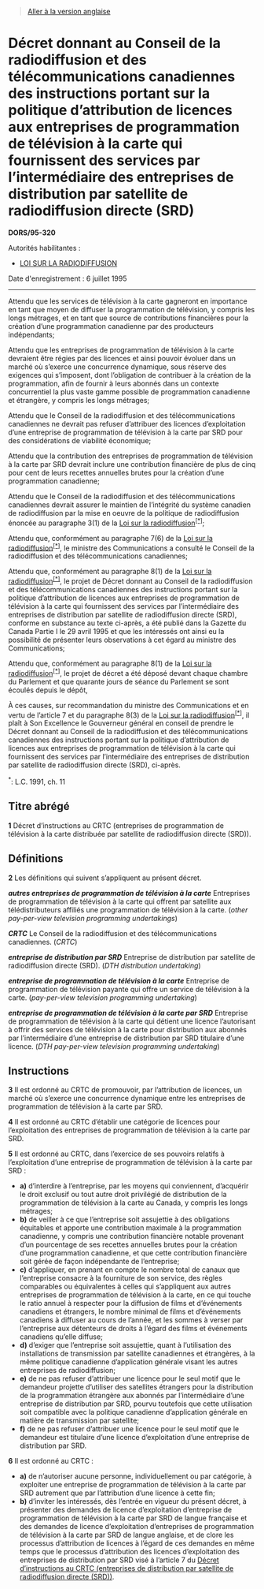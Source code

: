 > [Aller à la version anglaise](/en/Regulations/Statutory%20Orders%20and%20Regulations/95/320.md)

# Décret donnant au Conseil de la radiodiffusion et des télécommunications canadiennes des instructions portant sur la politique d’attribution de licences aux entreprises de programmation de télévision à la carte qui fournissent des services par l’intermédiaire des entreprises de distribution par satellite de radiodiffusion directe (SRD)

**DORS/95-320**

Autorités habilitantes : 
- [LOI SUR LA RADIODIFFUSION](/fr/Lois/Lois%20du%20Canada/1991/ch.%2011.md)

Date d'enregistrement : 6 juillet 1995

----------

Attendu que les services de télévision à la carte gagneront en importance en tant que moyen de diffuser la programmation de télévision, y compris les longs métrages, et en tant que source de contributions financières pour la création d’une programmation canadienne par des producteurs indépendants;

Attendu que les entreprises de programmation de télévision à la carte devraient être régies par des licences et ainsi pouvoir évoluer dans un marché où s’exerce une concurrence dynamique, sous réserve des exigences qui s’imposent, dont l’obligation de contribuer à la création de la programmation, afin de fournir à leurs abonnés dans un contexte concurrentiel la plus vaste gamme possible de programmation canadienne et étrangère, y compris les longs métrages;

Attendu que le Conseil de la radiodiffusion et des télécommunications canadiennes ne devrait pas refuser d’attribuer des licences d’exploitation d’une entreprise de programmation de télévision à la carte par SRD pour des considérations de viabilité économique;

Attendu que la contribution des entreprises de programmation de télévision à la carte par SRD devrait inclure une contribution financière de plus de cinq pour cent de leurs recettes annuelles brutes pour la création d’une programmation canadienne;

Attendu que le Conseil de la radiodiffusion et des télécommunications canadiennes devrait assurer le maintien de l’intégrité du système canadien de radiodiffusion par la mise en oeuvre de la politique de radiodiffusion énoncée au paragraphe 3(1) de la [Loi sur la radiodiffusion](/fr/Lois/Lois%20du%20Canada/1991/ch.%2011.md)<sup><a href='#footnote1star_f'>[*]</a></sup>;

Attendu que, conformément au paragraphe 7(6) de la [Loi sur la radiodiffusion](/fr/Lois/Lois%20du%20Canada/1991/ch.%2011.md)<sup><a href='#footnote1star_f'>[*]</a></sup>, le ministre des Communications a consulté le Conseil de la radiodiffusion et des télécommunications canadiennes;

Attendu que, conformément au paragraphe 8(1) de la [Loi sur la radiodiffusion](/fr/Lois/Lois%20du%20Canada/1991/ch.%2011.md)<sup><a href='#footnote1star_f'>[*]</a></sup>, le projet de Décret donnant au Conseil de la radiodiffusion et des télécommunications canadiennes des instructions portant sur la politique d’attribution de licences aux entreprises de programmation de télévision à la carte qui fournissent des services par l’intermédiaire des entreprises de distribution par satellite de radiodiffusion directe (SRD), conforme en substance au texte ci-après, a été publié dans la Gazette du Canada Partie I le 29 avril 1995 et que les intéressés ont ainsi eu la possibilité de présenter leurs observations à cet égard au ministre des Communications;

Attendu que, conformément au paragraphe 8(1) de la [Loi sur la radiodiffusion](/fr/Lois/Lois%20du%20Canada/1991/ch.%2011.md)<sup><a href='#footnote1star_f'>[*]</a></sup>, le projet de décret a été déposé devant chaque chambre du Parlement et que quarante jours de séance du Parlement se sont écoulés depuis le dépôt,

À ces causes, sur recommandation du ministre des Communications et en vertu de l’article 7 et du paragraphe 8(3) de la [Loi sur la radiodiffusion](/fr/Lois/Lois%20du%20Canada/1991/ch.%2011.md)<sup><a href='#footnote1star_f'>[*]</a></sup>, il plaît à Son Excellence le Gouverneur général en conseil de prendre le Décret donnant au Conseil de la radiodiffusion et des télécommunications canadiennes des instructions portant sur la politique d’attribution de licences aux entreprises de programmation de télévision à la carte qui fournissent des services par l’intermédiaire des entreprises de distribution par satellite de radiodiffusion directe (SRD), ci-après.

<a name='footnote1star_f'><sup>*</sup></a>: L.C. 1991, ch. 11<br />




## Titre abrégé


**1** Décret d’instructions au CRTC (entreprises de programmation de télévision à la carte distribuée par satellite de radiodiffusion directe (SRD)).




## Définitions


**2** Les définitions qui suivent s’appliquent au présent décret.

***autres entreprises de programmation de télévision à la carte*** Entreprises de programmation de télévision à la carte qui offrent par satellite aux télédistributeurs affiliés une programmation de télévision à la carte. (*other pay-per-view television programming undertakings*)

***CRTC*** Le Conseil de la radiodiffusion et des télécommunications canadiennes. (*CRTC*)

***entreprise de distribution par SRD*** Entreprise de distribution par satellite de radiodiffusion directe (SRD). (*DTH distribution undertaking*)

***entreprise de programmation de télévision à la carte*** Entreprise de programmation de télévision payante qui offre un service de télévision à la carte. (*pay-per-view television programming undertaking*)

***entreprise de programmation de télévision à la carte par SRD*** Entreprise de programmation de télévision à la carte qui détient une licence l’autorisant à offrir des services de télévision à la carte pour distribution aux abonnés par l’intermédiaire d’une entreprise de distribution par SRD titulaire d’une licence. (*DTH pay-per-view television programming undertaking*)




## Instructions


**3** Il est ordonné au CRTC de promouvoir, par l’attribution de licences, un marché où s’exerce une concurrence dynamique entre les entreprises de programmation de télévision à la carte par SRD.



**4** Il est ordonné au CRTC d’établir une catégorie de licences pour l’exploitation des entreprises de programmation de télévision à la carte par SRD.



**5** Il est ordonné au CRTC, dans l’exercice de ses pouvoirs relatifs à l’exploitation d’une entreprise de programmation de télévision à la carte par SRD :
- **a)** d’interdire à l’entreprise, par les moyens qui conviennent, d’acquérir le droit exclusif ou tout autre droit privilégié de distribution de la programmation de télévision à la carte au Canada, y compris les longs métrages;
- **b)** de veiller à ce que l’entreprise soit assujettie à des obligations équitables et apporte une contribution maximale à la programmation canadienne, y compris une contribution financière notable provenant d’un pourcentage de ses recettes annuelles brutes pour la création d’une programmation canadienne, et que cette contribution financière soit gérée de façon indépendante de l’entreprise;
- **c)** d’appliquer, en prenant en compte le nombre total de canaux que l’entreprise consacre à la fourniture de son service, des règles comparables ou équivalentes à celles qui s’appliquent aux autres entreprises de programmation de télévision à la carte, en ce qui touche le ratio annuel à respecter pour la diffusion de films et d’événements canadiens et étrangers, le nombre minimal de films et d’événements canadiens à diffuser au cours de l’année, et les sommes à verser par l’entreprise aux détenteurs de droits à l’égard des films et événements canadiens qu’elle diffuse;
- **d)** d’exiger que l’entreprise soit assujettie, quant à l’utilisation des installations de transmission par satellite canadiennes et étrangères, à la même politique canadienne d’application générale visant les autres entreprises de radiodiffusion;
- **e)** de ne pas refuser d’attribuer une licence pour le seul motif que le demandeur projette d’utiliser des satellites étrangers pour la distribution de la programmation étrangère aux abonnés par l’intermédiaire d’une entreprise de distribution par SRD, pourvu toutefois que cette utilisation soit compatible avec la politique canadienne d’application générale en matière de transmission par satellite;
- **f)** de ne pas refuser d’attribuer une licence pour le seul motif que le demandeur est titulaire d’une licence d’exploitation d’une entreprise de distribution par SRD.



**6** Il est ordonné au CRTC :
- **a)** de n’autoriser aucune personne, individuellement ou par catégorie, à exploiter une entreprise de programmation de télévision à la carte par SRD autrement que par l’attribution d’une licence à cette fin;
- **b)** d’inviter les intéressés, dès l’entrée en vigueur du présent décret, à présenter des demandes de licence d’exploitation d’entreprise de programmation de télévision à la carte par SRD de langue française et des demandes de licence d’exploitation d’entreprises de programmation de télévision à la carte par SRD de langue anglaise, et de clore les processus d’attribution de licences à l’égard de ces demandes en même temps que le processus d’attribution des licences d’exploitation des entreprises de distribution par SRD visé à l’article 7 du [Décret d’instructions au CRTC (entreprises de distribution par satellite de radiodiffusion directe (SRD))](/fr/Règlements/Décrets,%20ordonnances%20et%20règlements%20statutaires/95/319.md).


